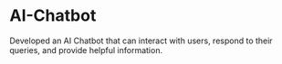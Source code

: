 # AI-Chatbot
Developed an AI Chatbot that can interact with users, respond to their queries, and provide helpful information. 
